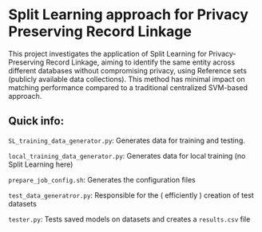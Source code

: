 # Split Learning approach for Privacy Preserving Record Linkage
<!-- > **Notice**: This project is currently under development. -->

This project investigates the application of Split Learning for Privacy-Preserving Record Linkage, aiming to identify the same entity across different databases without compromising privacy, using Reference sets (publicly available data collections). This method has minimal impact on matching performance compared to a traditional centralized SVM-based approach.

## Quick info:
`SL_training_data_generator.py`: Generates data for training and testing.

`local_training_data_generator.py`: Generates data for local training (no Split Learning here)

`prepare_job_config.sh`: Generates the configuration files

<!-- [`run_experiment_simulator.sh`](#run-experiment-with-fl-simulator): Runs the FL simulator -->

`test_data_generatror.py`: Responsible for the ( efficiently ) creation of test datasets

`tester.py`: Tests saved models on datasets and creates a `results.csv` file

<!-- [`jobs`](#prepare-clients-configs-with-proper-data-information): Contains python and config files for clients and server in FL simulator -->

<!-- `workspace`: Contains files that used during FL (like configs and python) and files that created after FL for server and each client -->


<!-- ## NVFLare

This project was implemented using NVFlare.

For more detailed information about the framework, you may refer to the [Scikit-learn SVM example](https://github.com/NVIDIA/NVFlare/tree/main/examples/advanced/sklearn-svm) in the [NVIDIA NVFlare](https://github.com/NVIDIA/NVFlare/tree/main) repository. -->
<!-- ## cuML - Scikit-learn
For faster execution times with large datasets, it is recommended to use [cuML](https://docs.rapids.ai/api/cuml/stable/). Alternatively, [Scikit-learn](https://scikit-learn.org/) can be used as a backend instead of cuML. -->


<!-- ## Train and save models 
A script is used to automatically train and also create the configuration files for a specific setting.
This script saves each model from split learning to `trained_models/shuffle` folder. Each part represents a different shuffle of the data.
You can run the script with the following command:

```bash
./train.sh
``` -->

<!-- Please note that this script will recreate the `jobs/sklearn_svm_base/` folder for each client and also for the server. For instance, if you modify the number of clients in this bash file to 2, it will create a new folder under the `jobs/` directory named `sklearn_svm_2_uniform`.

The newly created folder will contain the same files and code as in the `jobs/sklearn_svm_base/` directory. If you wish to make more detailed modifications, such as changing the model kernel for the client and server, you will need to modify the `jobs/sklearn_svm_base/app/config/config_fed_server.json` file.

In this example, we chose the Radial Basis Function (RBF) kernel to experiment with three clients under the uniform data split.  -->


<!-- ## Run experiment with FL simulator
We can run the [FL simulator](https://nvflare.readthedocs.io/en/2.3/user_guide/fl_simulator.html) with three clients under the uniform data split with
```commandline
nvflare simulator ./jobs/sklearn_svm_2_uniform -w ./workspace -n 2 -t 2
```
or
```commandline
bash run_experiment_simulator.sh
```
You can monitor the Precision and Recall metrics of the resulting global model through the clients' logs and Google TensorBoard. To launch TensorBoard, execute the following command:
```bash
python3 -m tensorboard.main --logdir='workspace'
```
 -->

